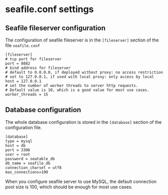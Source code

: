 # seafile.conf settings

## Seafile fileserver configuration

The configuration of seafile fileserver is in the `[fileserver]` section of the file `seafile.conf`

```
[fileserver]
# tcp port for fileserver
port = 8082
# bind address for fileserver
# default to 0.0.0.0, if deployed without proxy: no access restriction
# set to 127.0.0.1, if used with local proxy: only access by local
host = 127.0.0.1
# set the number of worker threads to server http requests. 
# Default value is 10, which is a good value for most use cases.
worker_threads = 15

```

## Database configuration

The whole database configuration is stored in the `[database]` section of the configuration file.

```
[database]
type = mysql
host = db
port = 3306
user = root
password = seatable_db
db_name = seafile_db
connection_charset = utf8
max_connections=100

```

When you configure seafile server to use MySQL, the default connection pool size is 100, which should be enough for most use cases.


